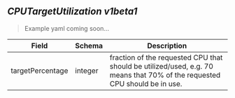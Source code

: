 ## *CPUTargetUtilization v1beta1*

> Example yaml coming soon...







Field        | Schema     | Description
------------ | ---------- | -----------
targetPercentage | integer | fraction of the requested CPU that should be utilized/used, e.g. 70 means that 70% of the requested CPU should be in use.


